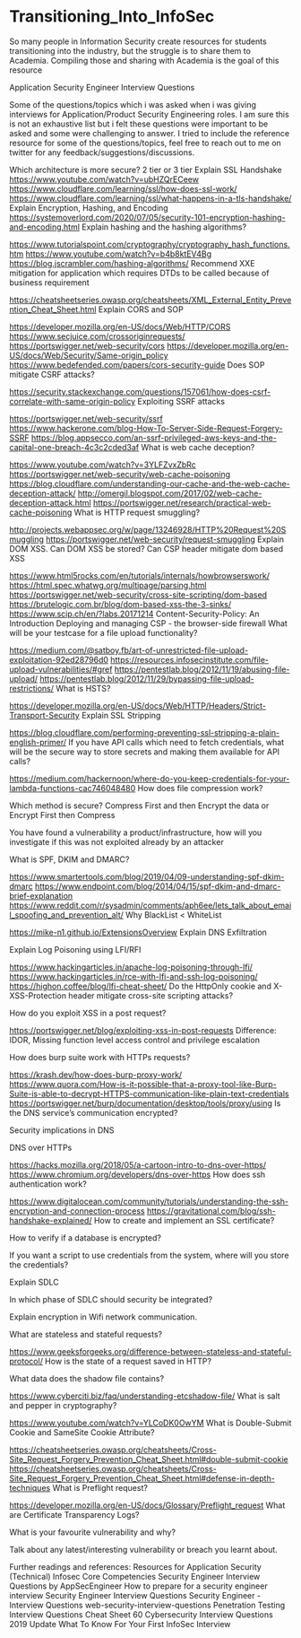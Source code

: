 # Transitioning_Into_InfoSec
So many people in Information Security create resources for students transitioning into the industry, but the struggle is to share them to Academia.  Compiling those and sharing with Academia is the goal of this resource


Application Security Engineer Interview Questions

Some of the questions/topics which i was asked when i was giving interviews for Application/Product Security Engineering roles. I am sure this is not an exhaustive list but i felt these questions were important to be asked and some were challenging to answer. I tried to include the reference resource for some of the questions/topics, feel free to reach out to me on twitter for any feedback/suggestions/discussions.

Which architecture is more secure? 2 tier or 3 tier
Explain SSL Handshake
https://www.youtube.com/watch?v=ubHZQrECeew  
https://www.cloudflare.com/learning/ssl/how-does-ssl-work/
https://www.cloudflare.com/learning/ssl/what-happens-in-a-tls-handshake/
Explain Encryption, Hashing, and Encoding
https://systemoverlord.com/2020/07/05/security-101-encryption-hashing-and-encoding.html
Explain hashing and the hashing algorithms?

https://www.tutorialspoint.com/cryptography/cryptography_hash_functions.htm
https://www.youtube.com/watch?v=b4b8ktEV4Bg
https://blog.jscrambler.com/hashing-algorithms/
Recommend XXE mitigation for application which requires DTDs to be called because of business requirement

https://cheatsheetseries.owasp.org/cheatsheets/XML_External_Entity_Prevention_Cheat_Sheet.html
Explain CORS and SOP

https://developer.mozilla.org/en-US/docs/Web/HTTP/CORS
https://www.secjuice.com/crossoriginrequests/
https://portswigger.net/web-security/cors
https://developer.mozilla.org/en-US/docs/Web/Security/Same-origin_policy
https://www.bedefended.com/papers/cors-security-guide
Does SOP mitigate CSRF attacks?

https://security.stackexchange.com/questions/157061/how-does-csrf-correlate-with-same-origin-policy
Exploiting SSRF attacks

https://portswigger.net/web-security/ssrf
https://www.hackerone.com/blog-How-To-Server-Side-Request-Forgery-SSRF
https://blog.appsecco.com/an-ssrf-privileged-aws-keys-and-the-capital-one-breach-4c3c2cded3af
What is web cache deception?

https://www.youtube.com/watch?v=3YLFZvxZbRc
https://portswigger.net/web-security/web-cache-poisoning
https://blog.cloudflare.com/understanding-our-cache-and-the-web-cache-deception-attack/
http://omergil.blogspot.com/2017/02/web-cache-deception-attack.html
https://portswigger.net/research/practical-web-cache-poisoning
What is HTTP request smuggling?

http://projects.webappsec.org/w/page/13246928/HTTP%20Request%20Smuggling
https://portswigger.net/web-security/request-smuggling
Explain DOM XSS. Can DOM XSS be stored? Can CSP header mitigate dom based XSS

https://www.html5rocks.com/en/tutorials/internals/howbrowserswork/
https://html.spec.whatwg.org/multipage/parsing.html
https://portswigger.net/web-security/cross-site-scripting/dom-based
https://brutelogic.com.br/blog/dom-based-xss-the-3-sinks/
https://www.scip.ch/en/?labs.20171214
Content-Security-Policy: An Introduction
Deploying and managing CSP - the browser-side firewall
What will be your testcase for a file upload functionality?

https://medium.com/@satboy.fb/art-of-unrestricted-file-upload-exploitation-92ed28796d0
https://resources.infosecinstitute.com/file-upload-vulnerabilities/#gref
https://pentestlab.blog/2012/11/19/abusing-file-upload/
https://pentestlab.blog/2012/11/29/bypassing-file-upload-restrictions/
What is HSTS?

https://developer.mozilla.org/en-US/docs/Web/HTTP/Headers/Strict-Transport-Security
Explain SSL Stripping

https://blog.cloudflare.com/performing-preventing-ssl-stripping-a-plain-english-primer/
If you have API calls which need to fetch credentials, what will be the secure way to store secrets and making them available for API calls?

https://medium.com/hackernoon/where-do-you-keep-credentials-for-your-lambda-functions-cac746048480
How does file compression work?

Which method is secure? Compress First and then Encrypt the data or Encrypt First then Compress

You have found a vulnerability a product/infrastructure, how will you investigate if this was not exploited already by an attacker

What is SPF, DKIM and DMARC?

https://www.smartertools.com/blog/2019/04/09-understanding-spf-dkim-dmarc
https://www.endpoint.com/blog/2014/04/15/spf-dkim-and-dmarc-brief-explanation
https://www.reddit.com/r/sysadmin/comments/aph6ee/lets_talk_about_email_spoofing_and_prevention_alt/
Why BlackList < WhiteList

https://mike-n1.github.io/ExtensionsOverview
Explain DNS Exfiltration

Explain Log Poisoning using LFI/RFI

https://www.hackingarticles.in/apache-log-poisoning-through-lfi/
https://www.hackingarticles.in/rce-with-lfi-and-ssh-log-poisoning/
https://highon.coffee/blog/lfi-cheat-sheet/
Do the HttpOnly cookie and X-XSS-Protection header mitigate cross-site scripting attacks?

How do you exploit XSS in a post request?

https://portswigger.net/blog/exploiting-xss-in-post-requests
Difference: IDOR, Missing function level access control and privilege escalation

How does burp suite work with HTTPs requests?

https://krash.dev/how-does-burp-proxy-work/
https://www.quora.com/How-is-it-possible-that-a-proxy-tool-like-Burp-Suite-is-able-to-decrypt-HTTPS-communication-like-plain-text-credentials
https://portswigger.net/burp/documentation/desktop/tools/proxy/using
Is the DNS service’s communication encrypted?

Security implications in DNS

DNS over HTTPs

https://hacks.mozilla.org/2018/05/a-cartoon-intro-to-dns-over-https/
https://www.chromium.org/developers/dns-over-https
How does ssh authentication work?

https://www.digitalocean.com/community/tutorials/understanding-the-ssh-encryption-and-connection-process
https://gravitational.com/blog/ssh-handshake-explained/
How to create and implement an SSL certificate?

How to verify if a database is encrypted?

If you want a script to use credentials from the system, where will you store the credentials?

Explain SDLC

In which phase of SDLC should security be integrated?

Explain encryption in Wifi network communication.

What are stateless and stateful requests?

https://www.geeksforgeeks.org/difference-between-stateless-and-stateful-protocol/
How is the state of a request saved in HTTP?

What data does the shadow file contains?

https://www.cyberciti.biz/faq/understanding-etcshadow-file/
What is salt and pepper in cryptography?

https://www.youtube.com/watch?v=YLCoDK0OwYM
What is Double-Submit Cookie and SameSite Cookie Attribute?

https://cheatsheetseries.owasp.org/cheatsheets/Cross-Site_Request_Forgery_Prevention_Cheat_Sheet.html#double-submit-cookie
https://cheatsheetseries.owasp.org/cheatsheets/Cross-Site_Request_Forgery_Prevention_Cheat_Sheet.html#defense-in-depth-techniques
What is Preflight request?

https://developer.mozilla.org/en-US/docs/Glossary/Preflight_request
What are Certificate Transparency Logs?

What is your favourite vulnerability and why?

Talk about any latest/interesting vulnerability or breach you learnt about.

Further readings and references:
Resources for Application Security
(Technical) Infosec Core Competencies
Security Engineer Interview Questions by AppSecEngineer
How to prepare for a security engineer interview
Security Engineer Interview Questions
Security Engineer - Interview Questions
web-security-interview-questions
Penetration Testing Interview Questions Cheat Sheet
60 Cybersecurity Interview Questions 2019 Update
What To Know For Your First InfoSec Interview
